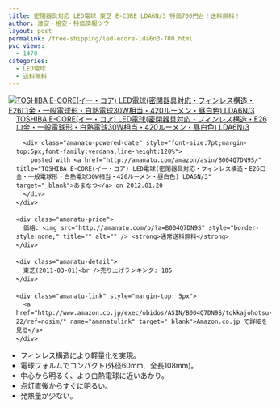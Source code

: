 ```yaml
---
title: 密閉器具対応 LED電球 東芝 E-CORE LDA6N/3 特価700円台！送料無料！
author: 激安・格安・特価情報ツウ
layout: post
permalink: /free-shipping/led-ecore-lda6n3-700.html
pvc_views:
  - 1470
categories:
  - LED電球
  - 送料無料
---
```

<div class="amanatu-box" style="margin-bottom:0px;">
  <div class="amanatu-image" style="float:left;">
    <a href="http://www.amazon.co.jp/exec/obidos/ASIN/B004Q7DN9S/tokkajohotsu-22/ref=nosim/" name="amanatulink" target="_blank"><img src="http://i2.wp.com/ecx.images-amazon.com/images/I/51Fa1b-PkJL._SL160_.jpg?w=546" alt="TOSHIBA E-CORE(イー・コア) LED電球(密閉器具対応・フィンレス構造・E26口金・一般電球形・白熱電球30W相当・420ルーメン・昼白色) LDA6N/3" style="border: none;" data-recalc-dims="1" /></a>
  </div>
  
  <div class="amanatu-info" style="float:left;margin-left:15px;line-height:120%">
    <div class="amanatu-name" style="margin-bottom:10px;line-height:120%">
      <a href="http://www.amazon.co.jp/exec/obidos/ASIN/B004Q7DN9S/tokkajohotsu-22/ref=nosim/" name="amanatulink" target="_blank">TOSHIBA E-CORE(イー・コア) LED電球(密閉器具対応・フィンレス構造・E26口金・一般電球形・白熱電球30W相当・420ルーメン・昼白色) LDA6N/3</a> 
      
      <div class="amanatu-powered-date" style="font-size:7pt;margin-top:5px;font-family:verdana;line-height:120%">
        posted with <a href="http://amanatu.com/amazon/asin/B004Q7DN9S/" title="TOSHIBA E-CORE(イー・コア) LED電球(密閉器具対応・フィンレス構造・E26口金・一般電球形・白熱電球30W相当・420ルーメン・昼白色) LDA6N/3" target="_blank">あまなつ</a> on 2012.01.20
      </div>
    </div>
    
    <div class="amanatu-price">
      価格: <img src="http://amanatu.com/p/?a=B004Q7DN9S" style="border-style:none;" title="" alt="" /> <strong>通常送料無料</strong>
    </div>
    
    <div class="amanatu-detail">
      東芝(2011-03-01)<br />売り上げランキング: 185
    </div>
    
    <div class="amanatu-link" style="margin-top: 5px">
      <a href="http://www.amazon.co.jp/exec/obidos/ASIN/B004Q7DN9S/tokkajohotsu-22/ref=nosim/" name="amanatulink" target="_blank">Amazon.co.jp で詳細を見る</a>
    </div>
  </div>
  
  <div class="amanatu-footer" style="clear: left">
  </div>
</div>

<!--more-->

  * フィンレス構造により軽量化を実現。
  * 電球フォルムでコンパクト(外径60mm、全長108mm)。
  * 中心から明るく、より白熱電球に近いあかり。
  * 点灯直後からすぐに明るい。
  * 発熱量が少ない。